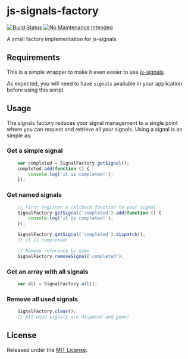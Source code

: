 js-signals-factory
==================

[![Build Status](https://travis-ci.org/ruyadorno/js-signals-factory.svg?branch=master)](https://travis-ci.org/ruyadorno/js-signals-factory) [![No Maintenance Intended](http://unmaintained.tech/badge.svg)](http://unmaintained.tech/)

A small factory implementation for js-signals.


## Requirements

This is a simple wrapper to make it even easier to use [js-signals](http://millermedeiros.github.io/js-signals/).

As expected, you will need to have `signals` available in your application before using this script.


## Usage

The signals factory reduces your signal management to a single point where you can request and retrieve all your signals. Using a signal is as simple as:


### Get a simple signal

```js
    var completed = SignalFactory.getSignal();
    completed.add(function () {
        console.log('it is completed!');
    });
```


### Get named signals

```js
    // First register a callback function to your signal
    SignalFactory.getSignal('completed').add(function () {
        console.log('it is completed!');
    });

    SignalFactory.getSignal('completed').dispatch();
    // it is completed!

    // Remove reference by name
    SignalFactory.removeSignal('completed');
```


### Get an array with all signals

```js
    var all = SignalFactory.all();
```


### Remove all used signals

```js
    SignalFactory.clear();
    // All used signals are disposed and gone!
```


## License

Released under the [MIT License](http://www.opensource.org/licenses/mit-license.php).
